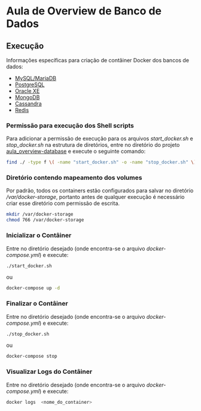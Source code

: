 # Aula de Overview de Banco de Dados

## Execução

Informações específicas para criação de contâiner Docker dos bancos de dados:

- [MySQL/MariaDB](mysql)
- [PostgreSQL](postgresql)
- [Oracle XE](oracle)
- [MongoDB](mongodb)
- [Cassandra](cassandra)
- [Redis](redis)

### Permissão para execução dos Shell scripts

Para adicionar a permissão de execução para os arquivos *start_docker.sh* e *stop_docker.sh* na estrutura de diretórios, entre no diretório do projeto [aula_overview-database](./) e execute o seguinte comando:

```bash
find ./ -type f \( -name "start_docker.sh" -o -name "stop_docker.sh" \) -exec chmod o+x {} \;
```

### Diretório contendo mapeamento dos volumes

Por padrão, todos os containers estão configurados para salvar no diretório */var/docker-storage*, portanto antes de qualquer execução é necessário criar esse diretório com permissão de escrita.

```bash
mkdir /var/docker-storage
chmod 766 /var/docker-storage
```

### Inicializar o Contâiner

Entre no diretório desejado (onde encontra-se o arquivo *docker-compose.yml*) e execute:

```bash
./start_docker.sh
```

ou

```bash
docker-compose up -d
```


### Finalizar o Contâiner

Entre no diretório desejado (onde encontra-se o arquivo *docker-compose.yml*) e execute:

```bash
./stop_docker.sh
```

ou

```bash
docker-compose stop
```

### Visualizar Logs do Contâiner

Entre no diretório desejado (onde encontra-se o arquivo *docker-compose.yml*) e execute:

```bash
docker logs  <nome_do_container>
```

